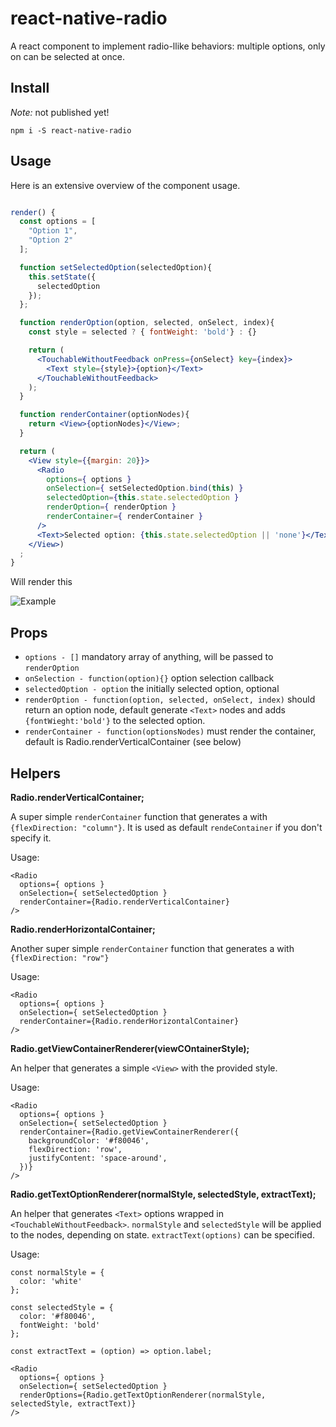 # react-native-radio

A react component to implement radio-llike behaviors: multiple options, only on can be selected at once.

## Install

_Note:_ not published yet!

```
npm i -S react-native-radio
```

## Usage

Here is an extensive overview of the component usage.

```jsx

render() {
  const options = [
    "Option 1",
    "Option 2"
  ];

  function setSelectedOption(selectedOption){
    this.setState({
      selectedOption
    });
  };

  function renderOption(option, selected, onSelect, index){
    const style = selected ? { fontWeight: 'bold'} : {}

    return (
      <TouchableWithoutFeedback onPress={onSelect} key={index}>
        <Text style={style}>{option}</Text>
      </TouchableWithoutFeedback>
    );
  }

  function renderContainer(optionNodes){
    return <View>{optionNodes}</View>;
  }

  return (
    <View style={{margin: 20}}>
      <Radio
        options={ options }
        onSelection={ setSelectedOption.bind(this) }
        selectedOption={this.state.selectedOption }
        renderOption={ renderOption }
        renderContainer={ renderContainer }
      />
      <Text>Selected option: {this.state.selectedOption || 'none'}</Text>
    </View>)
  ;
}

```

Will render this

![Example](./radio.gif)

## Props

* `options - []` mandatory array of anything, will be passed to `renderOption`
* `onSelection - function(option){}` option selection callback
* `selectedOption - option` the initially selected option, optional
* `renderOption - function(option, selected, onSelect, index)` should return an option node, default generate `<Text>` nodes and adds `{fontWieght:'bold'}` to the selected option.
* `renderContainer - function(optionsNodes)` must render the container, default is Radio.renderVerticalContainer (see below)

## Helpers
**Radio.renderVerticalContainer;**

A super simple `renderContainer` function that generates a <View> with `{flexDirection: "column"}`. It is used as default `rendeContainer` if you don't specify it.

Usage:
```
<Radio
  options={ options }
  onSelection={ setSelectedOption }
  renderContainer={Radio.renderVerticalContainer}
/>
```

**Radio.renderHorizontalContainer;**

Another super simple `renderContainer` function that generates a <View> with `{flexDirection: "row"}`

Usage:
```
<Radio
  options={ options }
  onSelection={ setSelectedOption }
  renderContainer={Radio.renderHorizontalContainer}
/>
```

**Radio.getViewContainerRenderer(viewCOntainerStyle);**

An helper that generates a simple `<View>` with the provided style.

Usage:
```
<Radio
  options={ options }
  onSelection={ setSelectedOption }
  renderContainer={Radio.getViewContainerRenderer({
    backgroundColor: '#f80046',
    flexDirection: 'row',
    justifyContent: 'space-around',
  })}
/>
```

**Radio.getTextOptionRenderer(normalStyle, selectedStyle, extractText);**

An helper that generates `<Text>` options wrapped in `<TouchableWithoutFeedback>`.
`normalStyle` and `selectedStyle` will be applied to the <Text> nodes, depending on state. `extractText(options)` can be specified.


Usage:
```
const normalStyle = {
  color: 'white'
};

const selectedStyle = {
  color: '#f80046',
  fontWeight: 'bold'
};

const extractText = (option) => option.label;

<Radio
  options={ options }
  onSelection={ setSelectedOption }
  renderOptions={Radio.getTextOptionRenderer(normalStyle, selectedStyle, extractText)}
/>
```
